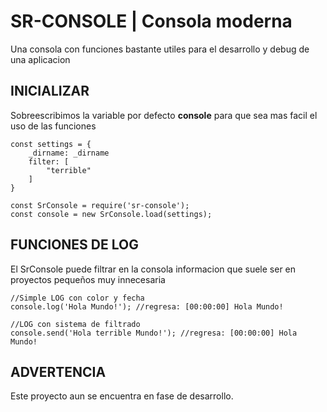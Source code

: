 # SR-CONSOLE | Consola moderna
Una consola con funciones bastante utiles para el desarrollo y debug de una aplicacion

## INICIALIZAR
Sobreescribimos la variable por defecto **console** para que sea mas facil el uso de las funciones
```
const settings = {
    _dirname: _dirname
    filter: [
        "terrible"
    ]
}

const SrConsole = require('sr-console');
const console = new SrConsole.load(settings);
```

## FUNCIONES DE LOG
El SrConsole puede filtrar en la consola informacion que suele ser en proyectos pequeños muy innecesaria

```
//Simple LOG con color y fecha
console.log('Hola Mundo!'); //regresa: [00:00:00] Hola Mundo!

//LOG con sistema de filtrado
console.send('Hola terrible Mundo!'); //regresa: [00:00:00] Hola Mundo!
```

## ADVERTENCIA
Este proyecto aun se encuentra en fase de desarrollo.